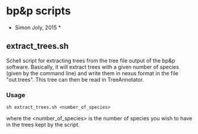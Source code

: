 # bp&p scripts

* Simon Joly, 2015 *

## extract_trees.sh

Schell script for extracting trees from the tree file output of the bp&p software. Basically, it will extract trees with a given number of species (given by the command line) and write them in nexus format in the file "out.trees". This tree can then be read in TreeAnnotator.

### Usage

```sh extract_trees.sh <number_of_species>```

where the <number_of_species> is the number of species you wish to have in the trees kept by the script.
